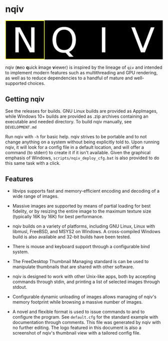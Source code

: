 nqiv
====

![nqiv Logo](/media/logo.png "nqiv Logo")

nqiv (**n**eo **q**uick **i**mage **v**iewer) is inspired by the lineage of `qiv` and intended to implement modern features such as multithreading and GPU rendering, as well as to reduce dependencies to a handful of mature and well-supported choices.

Getting nqiv
------------

See the releases for builds. GNU Linux builds are provided as AppImages, while Windows 10+ builds are provided as .zip archives containing an executable and needed directory. To build nqiv manually, see `DEVELOPMENT.md`

Run nqiv with `-h` for basic help. nqiv strives to be portable and to not change anything on a system without being explicitly told to. Upon running nqiv, it will look for a config file in a default location, and will offer a command (to stderr) to create it if it isn't available. Given the graphical emphasis of Windows, `scripts/nqiv_deploy_cfg.bat` is also provided to do this same task with a click.

Features
--------

* libvips supports fast and memory-efficient encoding and decoding of a wide range of images.

* Massive images are supported by means of partial loading for best fidelity, or by resizing the entire image to the maximum texture size (typically 16K by 16K) for best performance.

* nqiv builds on a variety of platforms, including GNU Linux, Linux with libmusl, FreeBSD, and MSYS2 on Windows. A cross-compiled Windows build is also available and 32-bit builds have been tested.

* There is mouse and keyboard support through a configurable bind system.

* The FreeDesktop Thumbnail Managing standard is can be used to manipulate thumbnails that are shared with other software.

* nqiv is designed to work with other Unix-like apps, both by accepting commands through stdin, and printing a list of selected images through stdout.

* Configurable dynamic unloading of images allows managing of nqiv's memory footprint while browsing a massive number of images.

* A novel and flexible format is used to issue commands to and to configure the program. See `default.cfg` for the standard example with documentation through comments. This file was generated by nqiv with no further editing. The logo featured in this document is also a screenshot of nqiv's thumbnail view with a tailored config file.
